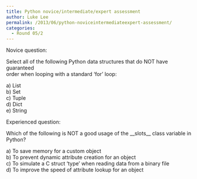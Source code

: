 ```yaml
---
title: Python novice/intermediate/expert assessment
author: Luke Lee
permalink: /2013/06/python-noviceintermediateexpert-assessment/
categories:
  - Round 05/2
---
```

Novice question:

Select all of the following Python data structures that do NOT have guaranteed  
order when looping with a standard &#8216;for&#8217; loop:

a) List  
b) Set  
c) Tuple  
d) Dict  
e) String

Experienced question:

Which of the following is NOT a good usage of the \_\_slots\_\_ class variable in  
Python?

a) To save memory for a custom object  
b) To prevent dynamic attribute creation for an object  
c) To simulate a C struct &#8216;type&#8217; when reading data from a binary file  
d) To improve the speed of attribute lookup for an object
